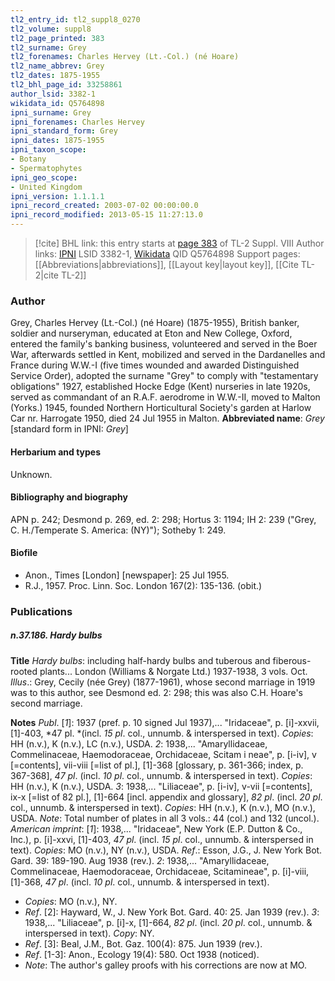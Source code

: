 ```yaml
---
tl2_entry_id: tl2_suppl8_0270
tl2_volume: suppl8
tl2_page_printed: 383
tl2_surname: Grey
tl2_forenames: Charles Hervey (Lt.-Col.) (né Hoare)
tl2_name_abbrev: Grey
tl2_dates: 1875-1955
tl2_bhl_page_id: 33258861
author_lsid: 3382-1
wikidata_id: Q5764898
ipni_surname: Grey
ipni_forenames: Charles Hervey
ipni_standard_form: Grey
ipni_dates: 1875-1955
ipni_taxon_scope: 
- Botany
- Spermatophytes
ipni_geo_scope: 
- United Kingdom
ipni_version: 1.1.1.1
ipni_record_created: 2003-07-02 00:00:00.0
ipni_record_modified: 2013-05-15 11:27:13.0
---
```


> [!cite] BHL link: this entry starts at [page 383](https://www.biodiversitylibrary.org/page/33258861) of TL-2 Suppl. VIII
> Author links: [IPNI](https://www.ipni.org/a/3382-1) LSID 3382-1, [Wikidata](https://www.wikidata.org/wiki/Q5764898) QID Q5764898
> Support pages: [[Abbreviations|abbreviations]], [[Layout key|layout key]], [[Cite TL-2|cite TL-2]]

### Author

Grey, Charles Hervey (Lt.-Col.) (né Hoare) (1875-1955), British banker, soldier and nurseryman, educated at Eton and New College, Oxford, entered the family's banking business, volunteered and served in the Boer War, afterwards settled in Kent, mobilized and served in the Dardanelles and France during W.W.-I (five times wounded and awarded Distinguished Service Order), adopted the surname "Grey" to comply with "testamentary obligations" 1927, established Hocke Edge (Kent) nurseries in late 1920s, served as commandant of an R.A.F. aerodrome in W.W.-II, moved to Malton (Yorks.) 1945, founded Northern Horticultural Society's garden at Harlow Car nr. Harrogate 1950, died 24 Jul 1955 in Malton. 
**Abbreviated name**: *Grey* \[standard form in IPNI: *Grey*\]

#### Herbarium and types

Unknown.

#### Bibliography and biography

APN p. 242; Desmond p. 269, ed. 2: 298; Hortus 3: 1194; IH 2: 239 ("Grey, C. H./Temperate S. America: (NY)"); Sotheby 1: 249.

#### Biofile

- Anon., Times \[London\] \[newspaper\]: 25 Jul 1955.
- R.J., 1957. Proc. Linn. Soc. London 167(2): 135-136. (obit.)

### Publications

##### n.37.186. Hardy bulbs

**Title**
*Hardy bulbs*: including half-hardy bulbs and tuberous and fiberous-rooted plants... London (Williams & Norgate Ltd.) 1937-1938, 3 vols. Oct.
*Illus*.: Grey, Cecily (née Grey) (1877-1961), whose second marriage in 1919 was to this author, see Desmond ed. 2: 298; this was also C.H. Hoare's second marriage.

**Notes**
*Publ*. \[*1*\]: 1937 (pref. p. 10 signed Jul 1937),... "Iridaceae", p. \[i\]-xxvii, \[1\]-403, *47 pl. *(incl. *15 pl*. col., unnumb. & interspersed in text). *Copies*: HH (n.v.), K (n.v.), LC (n.v.), USDA.
*2*: 1938,... "Amaryllidaceae, Commelinaceae, Haemodoraceae, Orchidaceae, Scitam i neae", p. \[i-iv\], v \[=contents\], vii-viii \[=list of pl.\], \[1\]-368 \[glossary, p. 361-366; index, p. 367-368\], *47 pl*. (incl. *10 pl*. col., unnumb. & interspersed in text). *Copies*: HH (n.v.), K (n.v.), USDA.
*3*: 1938,... "Liliaceae", p. \[i-iv\], v-vii \[=contents\], ix-x \[=list of 82 pl.\], \[1\]-664 \[incl. appendix and glossary\], *82 pl*. (incl. *20 pl*. col., unnumb. & interspersed in text). *Copies*: HH (n.v.), K (n.v.), MO (n.v.), USDA.
*Note*: Total number of plates in all 3 vols.: 44 (col.) and 132 (uncol.).
*American imprint*: \[*1*\]: 1938,... "Iridaceae", New York (E.P. Dutton & Co., Inc.), p. \[i\]-xxvi, \[1\]-403, *47 pl*. (incl. *15 pl*. col., unnumb. & interspersed in text). *Copies*: MO (n.v.), NY (n.v.), USDA.
*Ref*.: Esson, J.G., J. New York Bot. Gard. 39: 189-190. Aug 1938 (rev.). *2*: 1938,... "Amaryllidaceae, Commelinaceae, Haemodoraceae, Orchidaceae, Scitamineae", p. \[i\]-viii, \[1\]-368, *47 pl*. (incl. *10 pl*. col., unnumb. & interspersed in text).
- *Copies*: MO (n.v.), NY.
- *Ref*. \[2\]: Hayward, W., J. New York Bot. Gard. 40: 25. Jan 1939 (rev.). *3*: 1938,... "Liliaceae", p. \[i\]-x, \[1\]-664, *82 pl*. (incl. *20 pl*. col., unnumb. & interspersed in text). *Copy*: NY.
- *Ref*. \[3\]: Beal, J.M., Bot. Gaz. 100(4): 875. Jun 1939 (rev.).
- *Ref*. \[1-3\]: Anon., Ecology 19(4): 580. Oct 1938 (noticed).
- *Note*: The author's galley proofs with his corrections are now at MO.

